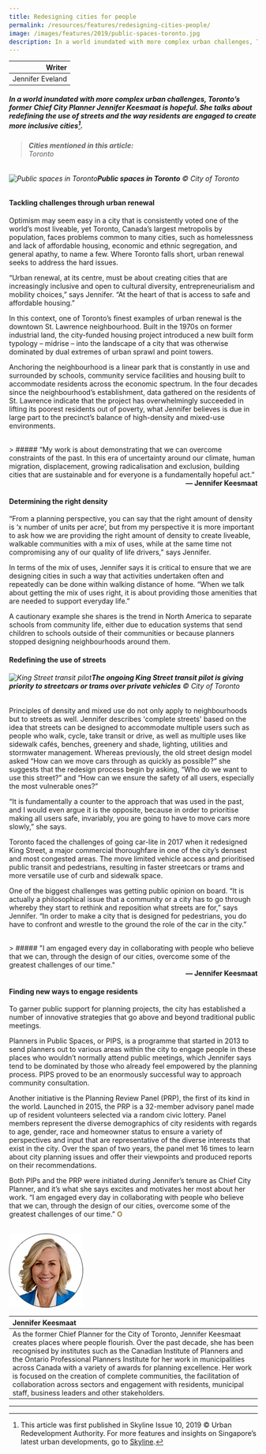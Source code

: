 ```yaml
---
title: Redesigning cities for people
permalink: /resources/features/redesigning-cities-people/
image: /images/features/2019/public-spaces-toronto.jpg
description: In a world inundated with more complex urban challenges, Toronto’s former Chief City Planner Jennifer Keesmaat is hopeful. She talks about redefining the use of streets and the way residents are engaged to create more inclusive cities. 
---
```


| Writer |
|---:|
| Jennifer Eveland |

##### In a world inundated with more complex urban challenges, Toronto’s former Chief City Planner Jennifer Keesmaat is hopeful. She talks about redefining the use of streets and the way residents are engaged to create more inclusive cities[^1].

> ###### **Cities mentioned in this article:** <br> Toronto

###### ![Public spaces in Toronto](/images/features/2019/public-spaces-toronto.jpg/)**Public spaces in Toronto** © City of Toronto

#### **Tackling challenges through urban renewal**

Optimism may seem easy in a city that is consistently voted one of the world’s most liveable, yet Toronto, Canada’s largest metropolis by population, faces problems common to many cities, such as homelessness and lack of affordable housing, economic and ethnic segregation, and general apathy, to name a few. Where Toronto falls short, urban renewal seeks to address the hard issues. 

“Urban renewal, at its centre, must be about creating cities that are increasingly inclusive and open to cultural diversity, entrepreneurialism and mobility choices,” says Jennifer. “At the heart of that is access to safe and affordable housing.” 

In this context, one of Toronto’s finest examples of urban renewal is the downtown St. Lawrence neighbourhood. Built in the 1970s on former industrial land, the city-funded housing project introduced a new built form typology – midrise – into the landscape of a city that was otherwise dominated by dual extremes of urban sprawl and point towers. 

Anchoring the neighbourhood is a linear park that is constantly in use and surrounded by schools, community service facilities and housing built to accommodate residents across the economic spectrum. In the four decades since the neighbourhood’s establishment, data gathered on the residents of St. Lawrence indicate that the project has overwhelmingly succeeded in lifting its poorest residents out of poverty, what Jennifer believes is due in large part to the precinct’s balance of high-density and mixed-use environments.

<br> 
> ##### “My work is about demonstrating that we can overcome constraints of the past. In this era of uncertainty around our climate, human migration, displacement, growing radicalisation and exclusion, building cities that are sustainable and for everyone is a fundamentally hopeful act.”

<div align="right"><b>— Jennifer Keesmaat</b></div>

#### **Determining the right density** 

“From a planning perspective, you can say that the right amount of density is ‘x number of units per acre’, but from my perspective it is more important to ask how we are providing the right amount of density to create liveable, walkable communities with a mix of uses, while at the same time not compromising any of our quality of life drivers,” says Jennifer. 

In terms of the mix of uses, Jennifer says it is critical to ensure that we are designing cities in such a way that activities undertaken often and repeatedly can be done within walking distance of home. “When we talk about getting the mix of uses right, it is about providing those amenities that are needed to support everyday life.” 

A cautionary example she shares is the trend in North America to separate schools from community life, either due to education systems that send children to schools outside of their communities or because planners stopped designing neighbourhoods around them. 

#### **Redefining the use of streets**

###### ![King Street transit pilot](/images/features/2019/king-street-toronto.jpg/)**The ongoing King Street transit pilot is giving priority to streetcars or trams over private vehicles** © City of Toronto

Principles of density and mixed use do not only apply to neighbourhoods but to streets as well. Jennifer describes 'complete streets' based on the idea that streets can be designed to accommodate multiple users such as people who walk, cycle, take transit or drive, as well as multiple uses like sidewalk cafés, benches, greenery and shade, lighting, utilities and stormwater management. Whereas previously, the old street design model asked “How can we move cars through as quickly as possible?” she suggests that the redesign process begin by asking, “Who do we want to use this street?” and “How can we ensure the safety of all users, especially the most vulnerable ones?” 

“It is fundamentally a counter to the approach that was used in the past, and I would even argue it is the opposite, because in order to prioritise making all users safe, invariably, you are going to have to move cars more slowly,” she says. 

Toronto faced the challenges of going car-lite in 2017 when it redesigned King Street, a major commercial thoroughfare in one of the city’s densest and most congested areas. The move limited vehicle access and prioritised public transit and pedestrians, resulting in faster streetcars or trams and more versatile use of curb and sidewalk space. 

One of the biggest challenges was getting public opinion on board. “It is actually a philosophical issue that a community or a city has to go through whereby they start to rethink and reposition what streets are for,” says Jennifer. “In order to make a city that is designed for pedestrians, you do have to confront and wrestle to the ground the role of the car in the city.” 

<br> 
> ##### "I am engaged every day in collaborating with people who believe that we can, through the design of our cities, overcome some of the greatest challenges of our time."

<div align="right"><b>— Jennifer Keesmaat</b></div>

#### **Finding new ways to engage residents**

To garner public support for planning projects, the city has established a number of innovative strategies that go above and beyond traditional public meetings.

Planners in Public Spaces, or PIPS, is a programme that started in 2013 to send planners out to various areas within the city to engage people in these places who wouldn’t normally attend public meetings, which Jennifer says tend to be dominated by those who already feel empowered by the planning process. PIPS proved to be an enormously successful way to approach community consultation. 

Another initiative is the Planning Review Panel (PRP), the first of its kind in the world. Launched in 2015, the PRP is a 32-member advisory panel made up of resident volunteers selected via a random civic lottery. Panel members represent the diverse demographics of city residents with regards to age, gender, race and homeowner status to ensure a variety of perspectives and input that are representative of the diverse interests that exist in the city. Over the span of two years, the panel met 16 times to learn about city planning issues and offer their viewpoints and produced reports on their recommendations. 

Both PIPs and the PRP were initiated during Jennifer’s tenure as Chief City Planner, and it’s what she says excites and motivates her most about her work. “I am engaged every day in collaborating with people who believe that we can, through the design of our cities, overcome some of the greatest challenges of our time.” **<font color="#967942">O</font>**

<br>

<div style="width:150px"><img src="/images/features/2019/jennifer-keesmaat.png" alt="Jennifer Keesmaat" /></div>

| **Jennifer Keesmaat** |
|:---|
| As the former Chief Planner for the City of Toronto, Jennifer Keesmaat creates places where people flourish. Over the past decade, she has been recognised by institutes such as the Canadian Institute of Planners and the Ontario Professional Planners Institute for her work in municipalities across Canada with a variety of awards for planning excellence. Her work is focused on the creation of complete communities, the facilitation of collaboration across sectors and engagement with residents, municipal staff, business leaders and other stakeholders. |

---

[^1]: This article was first published in Skyline Issue 10, 2019 © Urban Redevelopment Authority. For more features and insights on Singapore’s latest urban developments, go to [Skyline](https://www.ura.gov.sg/Corporate/Resources/Publications/).
